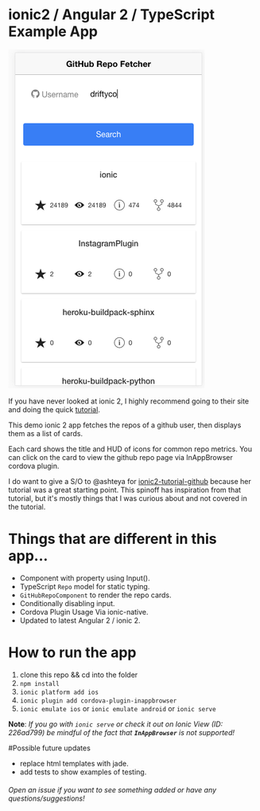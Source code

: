 # ionic2 / Angular 2 / TypeScript Example App

![Screenshot](./resources/screenshot.png)

If you have never looked at ionic 2, I highly recommend going to their site and doing the quick [tutorial](http://ionicframework.com/docs/v2/getting-started/tutorial/).

This demo ionic 2 app fetches the repos of a github user, then displays them 
as a list of cards.

Each card shows the title and HUD of icons for common repo metrics. You can click on the card to view the github repo page via InAppBrowser cordova plugin.

I do want to give a S/O to @ashteya for [ionic2-tutorial-github](https://github.com/ashteya/ionic2-tutorial-github/blob/master/README.md) because her tutorial was a great starting point. This spinoff has inspiration from that tutorial, but it's mostly things that I was curious about and not covered in the tutorial.

# Things that are different in this app...
* Component with property using Input().
* TypeScript `Repo` model for static typing.
* `GitHubRepoComponent` to render the repo cards.
* Conditionally disabling input. 
* Cordova Plugin Usage Via ionic-native.
* Updated to latest Angular 2 / ionic 2.


# How to run the app
1. clone this repo && cd into the folder
2. `npm install`
3. `ionic platform add ios`
4. `ionic plugin add cordova-plugin-inappbrowser`
5. `ionic emulate ios` or `ionic emulate android` or `ionic serve`

**Note**: *If you go with `ionic serve` or check it out on Ionic View (ID: 226ad799) be mindful of the fact that **`InAppBrowser`** is not supported!* 

#Possible future updates
* replace html templates with jade.
* add tests to show examples of testing.

###### Open an issue if you want to see something added or have any questions/suggestions!
